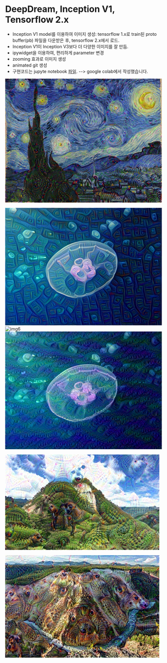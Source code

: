 # DeepDream, Inception V1, Tensorflow 2.x

- Inception V1 model를 이용하여 이미지 생성: tensorflow 1.x로 train된 proto buffer(pb) 파일을 다운받은 후, tensorflow 2.x에서 로드.
- Inception V1이 Inception V3보다 더 다양한 이미지를 잘 만듬.
- ipywidget을 이용하여, 편리하게 parameter 변경
- zooming 효과로 이미지 생성
- animated git 생성
- 구현코드는 jupyte notebook [파일](https://github.com/hccho2/DeepDream/blob/main/deemdream_InceptionV1_TF2.ipynb).  --> google colab에서 작성했습니다.

![img5](./img5.png)

![img1](./img1.png)
![img6](./img6.jpg)
![img2](./img2.png)

![img3](./img3.jpg)

![img4](./img4.jpg)
